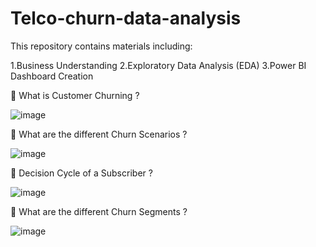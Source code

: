 # Telco-churn-data-analysis

This repository contains materials including:

1.Business Understanding
2.Exploratory Data Analysis (EDA)
3.Power BI Dashboard Creation

🔴 What is Customer Churning ?

![image](https://user-images.githubusercontent.com/100744141/183361485-adeaefa3-31ca-4c4b-a6c6-6ee8cc08831d.png)

🔴 What are the different Churn Scenarios ?

![image](https://user-images.githubusercontent.com/100744141/183361653-e6ea1870-12e7-4c49-82ea-d6cac2693f0e.png)

🔴 Decision Cycle of a Subscriber ?

![image](https://user-images.githubusercontent.com/100744141/183361828-66b4a845-9218-4a09-afbf-01cf89fbf84b.png)

🔴 What are the different Churn Segments ?

![image](https://user-images.githubusercontent.com/100744141/183362283-dc10eadb-d710-4196-b634-6f781c267ff8.png)
